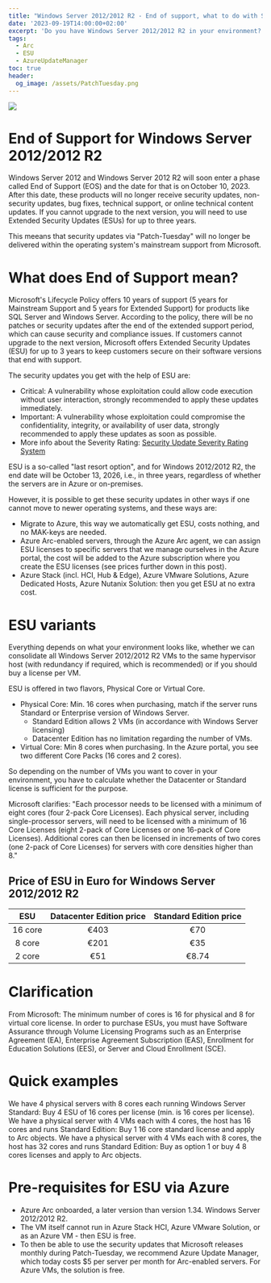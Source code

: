 ```yaml
---
title: "Windows Server 2012/2012 R2 - End of support, what to do with Security Updates?"
date: '2023-09-19T14:00:00+02:00'
excerpt: 'Do you have Windows Server 2012/2012 R2 in your environment? If so, you need to read this post to understand what to do with security updates after the end of support date.'
tags: 
  - Arc
  - ESU
  - AzureUpdateManager
toc: true
header:
  og_image: /assets/PatchTuesday.png
---
```


![](/assets/PatchTuesday.png)

# End of Support for Windows Server 2012/2012 R2

Windows Server 2012 and Windows Server 2012 R2 will soon enter a phase called End of Support (EOS) and the date for that is on October 10, 2023. After this date, these products will no longer receive security updates, non-security updates, bug fixes, technical support, or online technical content updates. If you cannot upgrade to the next version, you will need to use Extended Security Updates (ESUs) for up to three years.

This meeans that security updates via "Patch-Tuesday" will no longer be delivered within the operating system's mainstream support from Microsoft.

# What does End of Support mean?

Microsoft's Lifecycle Policy offers 10 years of support (5 years for Mainstream Support and 5 years for Extended Support) for products like SQL Server and Windows Server. According to the policy, there will be no patches or security updates after the end of the extended support period, which can cause security and compliance issues. If customers cannot upgrade to the next version, Microsoft offers Extended Security Updates (ESU) for up to 3 years to keep customers secure on their software versions that end with support.

The security updates you get with the help of ESU are:
- Critical: A vulnerability whose exploitation could allow code execution without user interaction, strongly recommended to apply these updates immediately.
- Important: A vulnerability whose exploitation could compromise the confidentiality, integrity, or availability of user data, strongly recommended to apply these updates as soon as possible.
- More info about the Severity Rating: [Security Update Severity Rating System](https://www.microsoft.com/en-us/msrc/security-update-severity-rating-system)

ESU is a so-called "last resort option", and for Windows 2012/2012 R2, the end date will be October 13, 2026, i.e., in three years, regardless of whether the servers are in Azure or on-premises.

However, it is possible to get these security updates in other ways if one cannot move to newer operating systems, and these ways are:

- Migrate to Azure, this way we automatically get ESU, costs nothing, and no MAK-keys are needed.
- Azure Arc-enabled servers, through the Azure Arc agent, we can assign ESU licenses to specific servers that we manage ourselves in the Azure portal, the cost will be added to the Azure subscription where you create the ESU licenses (see prices further down in this post).
- Azure Stack (incl. HCI, Hub & Edge), Azure VMware Solutions, Azure Dedicated Hosts, Azure Nutanix Solution: then you get ESU at no extra cost.

# ESU variants

Everything depends on what your environment looks like, whether we can consolidate all Windows Server 2012/2012 R2 VMs to the same hypervisor host (with redundancy if required, which is recommended) or if you should buy a license per VM.

ESU is offered in two flavors, Physical Core or Virtual Core.
- Physical Core: Min. 16 cores when purchasing, match if the server runs Standard or Enterprise version of Windows Server.
  - Standard Edition allows 2 VMs (in accordance with Windows Server licensing)
  - Datacenter Edition has no limitation regarding the number of VMs.
- Virtual Core: Min 8 cores when purchasing. In the Azure portal, you see two different Core Packs (16 cores and 2 cores).

So depending on the number of VMs you want to cover in your environment, you have to calculate whether the Datacenter or Standard license is sufficient for the purpose.

Microsoft clarifies: "Each processor needs to be licensed with a minimum of eight cores (four 2-pack Core Licenses). Each physical server, including single-processor servers, will need to be licensed with a minimum of 16 Core Licenses (eight 2-pack of Core Licenses or one 16-pack of Core Licenses). Additional cores can then be licensed in increments of two cores (one 2-pack of Core Licenses) for servers with core densities higher than 8."

## Price of ESU in Euro for Windows Server 2012/2012 R2

| ESU      | Datacenter Edition price | Standard Edition price     |
|  :----:  | :----: | :----: |
| 16 core  | €403   | €70    |
| 8 core   | €201   | €35    |
| 2 core   | €51    | €8.74  |

# Clarification

From Microsoft:
The minimum number of cores is 16 for physical and 8 for virtual core license.
In order to purchase ESUs, you must have Software Assurance through Volume Licensing Programs such as an Enterprise Agreement (EA), Enterprise Agreement Subscription (EAS), Enrollment for Education Solutions (EES), or Server and Cloud Enrollment (SCE).

# Quick examples

We have 4 physical servers with 8 cores each running Windows Server Standard: Buy 4 ESU of 16 cores per license (min. is 16 cores per license).
We have a physical server with 4 VMs each with 4 cores, the host has 16 cores and runs Standard Edition: Buy 1 16 core standard license and apply to Arc objects.
We have a physical server with 4 VMs each with 8 cores, the host has 32 cores and runs Standard Edition: Buy as option 1 or buy 4 8 cores licenses and apply to Arc objects.

# Pre-requisites for ESU via Azure

- Azure Arc onboarded, a later version than version 1.34.
Windows Server 2012/2012 R2.
- The VM itself cannot run in Azure Stack HCI, Azure VMware Solution, or as an Azure VM - then ESU is free.
- To then be able to use the security updates that Microsoft releases monthly during Patch-Tuesday, we recommend Azure Update Manager, which today costs $5 per server per month for Arc-enabled servers. For Azure VMs, the solution is free.